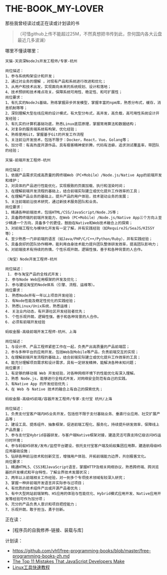 # THE-BOOK_MY-LOVER
那些我曾经读过或正在读或计划读的书
>（可惜github上传不能超过25M，不然真想把书传到此，奈何国内各大云盘最近几多波澜）

哪里不懂读哪里：
```
天猫-天资深NodeJs开发工程师/专家-杭州 

岗位描述：
1、参与系统构架设计和开发； 
2、通过对业务的理解 ，对现有产品和系统进行改进和优化； 
3、从用户和技术出发，实现面向未来的系统规划、设计和落地； 
4、技术预研和技术难点攻关，保障系统可用性、稳定性、和可扩展性；
岗位要求：
1、有扎实的NodeJs基础，熟练掌握异步并发模型，掌握丰富的npm库，熟悉分布式，缓存，消息机制等等； 
2、深刻理解大型在线应用的设计模式，有大型分布式，高并发，高负载，高可用性系统设计开发经验； 
3、有扎实的计算机基础功底，熟悉Linux底层原理，掌握常用算法和数据结构； 
4、对复杂的服务端系统有构架、优化经验； 
4、熟练使用Git，掌握基于Git的开发工作流程 
5、关注前沿开发技术，包括不限于：Docker，React，Vue，Golang等； 
6、加分项：有高热度开源作品，具有极客精神爱折腾，代码有洁癖，追求测试覆盖率，带团队的经验；
```

```
天猫-前端开发工程师-杭州

岗位描述：
1、依据产品需求完成高质量的跨终端Web（PC+Mobile）/Node.js/Native App的前端开发和维护； 
2、对具体的产品进行性能优化，实现极致的页面加载、执行和渲染时间； 
3、在理解前端开发流程的基础上，结合前端实际建立或优化提升工作效率的工具； 
4、在理解产品业务的基础上，提升产品的用户体验，技术驱动业务的发展； 
5、关注前端前沿技术研究，通过新技术服务团队和业务。
岗位要求：
1、精通各种前端技术，包括HTML/CSS/JavaScript/Node.JS等； 
2、具备跨终端的前端开发能力，在Web（PC+Mobile）/Node.js/Native App三个方向上至少精通一个方向，具备多个的更佳，鼓励在Native和Web技术融合上的探索； 
3、对前端工程化与模块化开发有一定了解，并有实践经验（如RequireJS/SeaJS/KISSY等）； 
4、至少熟悉一门非前端的语言（如Java/PHP/C/C++/Python/Ruby），并有实践经验； 
5、具备良好的团队协作精神，能利用自身技术能力提升团队整体研发效率，提高团队影响力； 
6、对前端技术有持续的热情，个性乐观开朗，逻辑性强，善于和各种背景的人合作。
```

```
（淘宝）Node开发工程师-杭州

岗位描述：
￼1. 参与淘宝产品的全栈式开发； 
2. 参与Node Web应用框架的开发及优化； 
3. 参与建设淘宝的Node体系（引擎、流程、运维等）。
岗位要求：
1. 熟悉Node并有一年以上项目开发经验； 
2. 有Node性能及稳定性优化的实践经验； 
3. 熟悉Linux/Unix系统，熟悉运维； 
4. 关注业内动态，有开源社区开发经验者优先； 
5. 个性乐观开朗，逻辑性强，善于和各种背景的人合作。 
6. 必须有前端开发经验
```

```
蚂蚁金服-高级前端开发工程师-杭州、上海

岗位描述：
1、与设计师、产品工程师紧密工作在一起，负责产出高质量的产品前端层； 
2、参与多种平台的应用开发，包括Web及Mobile等产品，负责前端交互的实现； 
3、在理解前端开发流程的基础上，结合前端实际建立或优化提升工作效率的工具； 
4、能充分理解项目需求和设计需求，具有一定研发精神，能解决各种未知问题；
岗位要求：
1、有足够的移动端 Web 开发经验，对各种网络环境下的性能优化有深入理解。 
2、熟悉 Node.js，能够进行全栈式开发，对网络安全防范有自己的实践。 
3、有Native App 的开发经验优先； 
4、在 Web 与 Native 技术的融合上有自己的探索优先；
```

```
蚂蚁金服-高级H5前端/容器开发工程师/专家-支付宝 杭州/上海

岗位描述：
1、负责支付宝客户端内H5业务开发，包括但不限于支付基础业务、垂直行业应用、社交扩展产品等； 
2、建设工具、提炼组件、抽象框架，促进前端工程化、服务化，持续提升研发效率，保障线上产品质量； 
3、参与支付宝Hybrid容器研发，与客户端Native框架对接，建造灵活可靠支持亿级访问H5运行时环境； 
4、参与蚂蚁H5研发/发布/监控平台建设，依托支付宝客户端及蚂蚁集团应用群，建造航母级H5应用基础设施； 
5、钻研各种前沿技术和创新交互，增强用户体验、开拓前端能力边界，共创极客文化。
岗位要求：
1、精通HTML5、CSS3和JavaScript语言，掌握HTTP及相关网络协议，熟悉跨终端、跨浏览器的开发模式和平台特性，了解业界技术发展状况； 
2、两年以上前端相关工作经验，对一到多个专项技术领域有较深入研究； 
3、掌握一种非前端开发语言并实际参与过项目； 
4、有优质的技术组件产出或开源产品者优先； 
5、有中大型网站前端架构、H5应用的体验与性能优化、Hybrid模式应用开发、Native应用开发等经验可作为加分项； 
6、充分的产品负责人意识和项目把控能力； 
7、乐观开朗，敢于担当，勇于创新。
```

正在读：
- [程序员的自我修养-链接、装载与库] 

计划读：
- https://github.com/vhf/free-programming-books/blob/master/free-programming-books-zh.md
- [The Top 11 Mistakes That JavaScript Developers Make](https://www.airpair.com/javascript/posts/eleven-mistakes-developers-javascript)
- [Linux工具快速教程](http://linuxtools-rst.readthedocs.io/zh_CN/latest/index.html)
